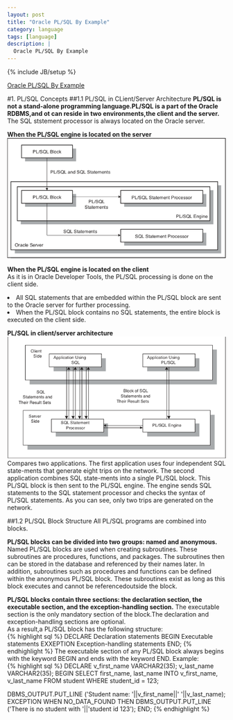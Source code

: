 ```yaml
---
layout: post
title: "Oracle PL/SQL By Example"
category: language
tags: [language]
description: |
  Oracle PL/SQL By Example 
---
```

{% include JB/setup %}

[Oracle PL/SQL By Example](http://liufei.name/language/oracle-pl-sql-by-example.html)

#1. PL/SQL Concepts
##1.1 PL/SQL in CLient/Server Architecture
**PL/SQL is not a stand-alone programming language.PL/SQL is a part of the Oracle RDBMS,and ot can reside in two environments,the client and the server.**   
The SQL ststement processor is always located on the Oracle server.  

**When the PL/SQL engine is located on the server**  
![1-1](/res/images/language/oracle-pl-sql-by-example-1-1)  

**When the PL/SQL engine is located on the client**   
As it is in Oracle Developer Tools, the PL/SQL processing is done on the client side.  
<li>All SQL statements that are embedded within the PL/SQL block are sent to the Oracle server for further processing.</li>
<li>When the PL/SQL block contains no SQL statements, the entire block is executed on the client side.</li>
  
**PL/SQL in client/server architecture**
![1-2](/res/images/language/oracle-pl-sql-by-example-1-2)  
Compares two applications. The first application uses four independent SQL state-ments that generate eight trips on the network. The second application combines SQL state-ments into a single PL/SQL block. This PL/SQL block is then sent to the PL/SQL engine. The engine sends SQL statements to the SQL statement processor and checks the syntax of PL/SQL statements. As you can see, only two trips are generated on the network.  

##1.2 PL/SQL Block Structure
All PL/SQL programs are combined into blocks.   

**PL/SQL blocks can be divided into two groups: named and anonymous.**  
Named PL/SQL blocks are used when creating subroutines. These subroutines are procedures, functions, and packages. The subroutines then can be stored in the database and referenced by their names later. In addition, subroutines such as procedures and functions can be defined within the anonymous PL/SQL block. These subroutines exist as long as this block executes and cannot be referencedoutside the block.  

**PL/SQL blocks contain three sections: the declaration section, the executable section, and the exception-handling section.**
The executable section is the only mandatory section of the block.The declaration and exception-handling sections are optional.   
As a result,a PL/SQL block has the following structure:  
{% highlight sql %}
DECLARE
    Declaration statements
BEGIN
    Executable statements
EXXEPTION
    Exception-handling statements
END;
{% endhighlight %}
The executable section of any PL/SQL block always begins with the keyword BEGIN and ends with
the keyword END. Example:  
{% highlight sql %}
DECLARE
   v_first_name VARCHAR2(35);
   v_last_name VARCHAR2(35);
BEGIN
   SELECT first_name, last_name
     INTO v_first_name, v_last_name
     FROM student
    WHERE student_id = 123;
   
   DBMS_OUTPUT.PUT_LINE ('Student name: '||v_first_name||' '||v_last_name);
EXCEPTION
   WHEN NO_DATA_FOUND THEN
      DBMS_OUTPUT.PUT_LINE ('There is no student with '||'student id 123');
END;
{% endhighlight %}



